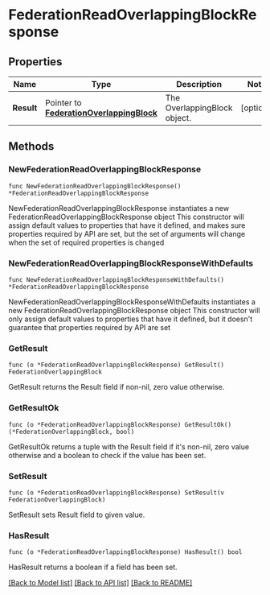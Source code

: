 # FederationReadOverlappingBlockResponse

## Properties

Name | Type | Description | Notes
------------ | ------------- | ------------- | -------------
**Result** | Pointer to [**FederationOverlappingBlock**](FederationOverlappingBlock.md) | The OverlappingBlock object. | [optional] 

## Methods

### NewFederationReadOverlappingBlockResponse

`func NewFederationReadOverlappingBlockResponse() *FederationReadOverlappingBlockResponse`

NewFederationReadOverlappingBlockResponse instantiates a new FederationReadOverlappingBlockResponse object
This constructor will assign default values to properties that have it defined,
and makes sure properties required by API are set, but the set of arguments
will change when the set of required properties is changed

### NewFederationReadOverlappingBlockResponseWithDefaults

`func NewFederationReadOverlappingBlockResponseWithDefaults() *FederationReadOverlappingBlockResponse`

NewFederationReadOverlappingBlockResponseWithDefaults instantiates a new FederationReadOverlappingBlockResponse object
This constructor will only assign default values to properties that have it defined,
but it doesn't guarantee that properties required by API are set

### GetResult

`func (o *FederationReadOverlappingBlockResponse) GetResult() FederationOverlappingBlock`

GetResult returns the Result field if non-nil, zero value otherwise.

### GetResultOk

`func (o *FederationReadOverlappingBlockResponse) GetResultOk() (*FederationOverlappingBlock, bool)`

GetResultOk returns a tuple with the Result field if it's non-nil, zero value otherwise
and a boolean to check if the value has been set.

### SetResult

`func (o *FederationReadOverlappingBlockResponse) SetResult(v FederationOverlappingBlock)`

SetResult sets Result field to given value.

### HasResult

`func (o *FederationReadOverlappingBlockResponse) HasResult() bool`

HasResult returns a boolean if a field has been set.


[[Back to Model list]](../README.md#documentation-for-models) [[Back to API list]](../README.md#documentation-for-api-endpoints) [[Back to README]](../README.md)


